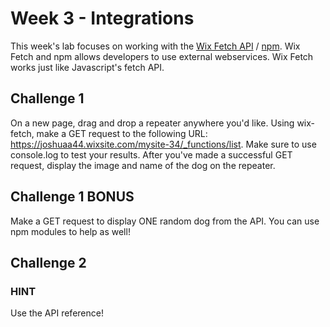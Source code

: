 # Week 3 - Integrations
This week's lab focuses on working with the [Wix Fetch API](https://www.wix.com/corvid/reference/wix-fetch/fetch) / [npm](https://www.wix.com/corvid/feature/npm-packages). Wix Fetch and npm allows developers to use external webservices. Wix Fetch works just like Javascript's fetch API.

## Challenge 1

On a new page, drag and drop a repeater anywhere you'd like. Using wix-fetch, make a GET request to the following URL: https://joshuaa44.wixsite.com/mysite-34/_functions/list. Make sure to use console.log to test your results. After you've made a successful GET request, display the image and name of the dog on the repeater.

## Challenge 1 BONUS 

Make a GET request to display ONE random dog from the API. You can use npm modules to help as well! 


## Challenge 2




### HINT
Use the API reference! 
